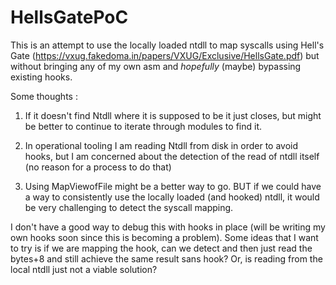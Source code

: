 # HellsGatePoC


This is an attempt to use the locally loaded ntdll to map syscalls using Hell's Gate (https://vxug.fakedoma.in/papers/VXUG/Exclusive/HellsGate.pdf) but without bringing any of my own asm and *hopefully* (maybe) bypassing existing hooks.  

Some thoughts : 
1. If it doesn't find Ntdll where it is supposed to be it just closes, but might be better to continue to iterate through modules to find it.

2. In operational tooling I am reading Ntdll from disk in order to avoid hooks, but I am concerned about the detection of the read of ntdll itself (no reason for a process to do that)

3. Using MapViewofFile might be a better way to go.  BUT if we could have a way to consistently use the locally loaded (and hooked) ntdll, it would be very challenging to detect the syscall mapping.

I don't have a good way to debug this with hooks in place (will be writing my own hooks soon since this is becoming a problem).  Some ideas that I want to try is if we are mapping the hook, can we detect and then just read the bytes+8 and still achieve the same result sans hook?  Or, is reading from the local ntdll just not a viable solution?
